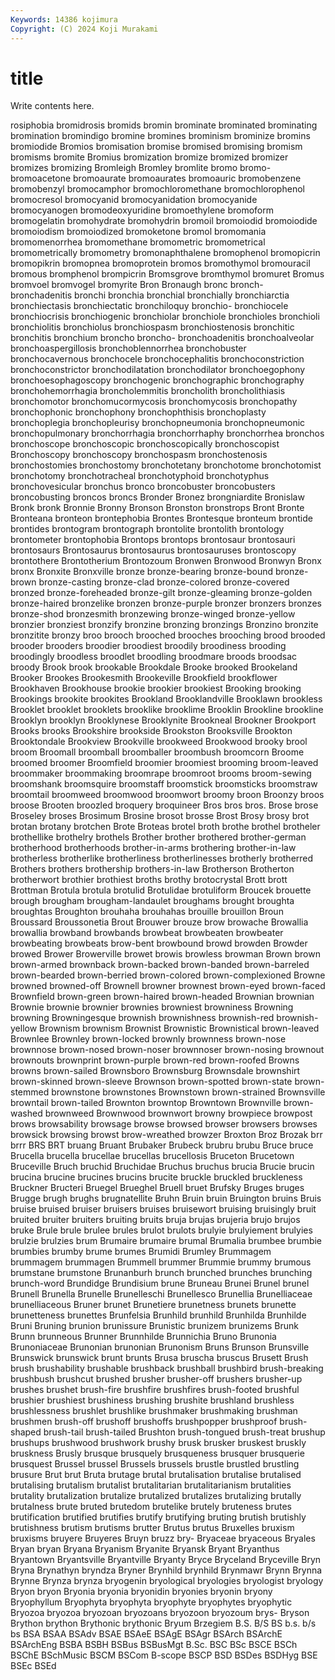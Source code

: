 ```yaml
---
Keywords: 14386 kojimura
Copyright: (C) 2024 Koji Murakami
---
```


# title

Write contents here.



rosiphobia
bromidrosis bromids bromin brominate brominated brominating bromination bromindigo bromine bromines
brominism brominize bromins bromiodide Bromios bromisation bromise bromised bromising bromism
bromisms bromite Bromius bromization bromize bromized bromizer bromizes bromizing Bromleigh
Bromley bromlite bromo bromo- bromoacetone bromoaurate bromoaurates bromoauric bromobenzene bromobenzyl
bromocamphor bromochloromethane bromochlorophenol bromocresol bromocyanid bromocyanidation bromocyanide bromocyanogen bromodeoxyuridine bromoethylene
bromoform bromogelatin bromohydrate bromohydrin bromoil bromoiodid bromoiodide bromoiodism bromoiodized bromoketone
bromol bromomania bromomenorrhea bromomethane bromometric bromometrical bromometrically bromometry bromonaphthalene bromophenol
bromopicrin bromopikrin bromopnea bromoprotein bromos bromothymol bromouracil bromous bromphenol brompicrin
Bromsgrove bromthymol bromuret Bromus bromvoel bromvogel bromyrite Bron Bronaugh bronc
bronch- bronchadenitis bronchi bronchia bronchial bronchially bronchiarctia bronchiectasis bronchiectatic bronchiloquy
bronchio- bronchiocele bronchiocrisis bronchiogenic bronchiolar bronchiole bronchioles bronchioli bronchiolitis bronchiolus
bronchiospasm bronchiostenosis bronchitic bronchitis bronchium broncho broncho- bronchoadenitis bronchoalveolar bronchoaspergillosis
bronchoblennorrhea bronchobuster bronchocavernous bronchocele bronchocephalitis bronchoconstriction bronchoconstrictor bronchodilatation bronchodilator bronchoegophony
bronchoesophagoscopy bronchogenic bronchographic bronchography bronchohemorrhagia broncholemmitis broncholith broncholithiasis bronchomotor bronchomucormycosis
bronchomycosis bronchopathy bronchophonic bronchophony bronchophthisis bronchoplasty bronchoplegia bronchopleurisy bronchopneumonia bronchopneumonic
bronchopulmonary bronchorrhagia bronchorrhaphy bronchorrhea bronchos bronchoscope bronchoscopic bronchoscopically bronchoscopist Bronchoscopy
bronchoscopy bronchospasm bronchostenosis bronchostomies bronchostomy bronchotetany bronchotome bronchotomist bronchotomy bronchotracheal
bronchotyphoid bronchotyphus bronchovesicular bronchus bronco broncobuster broncobusters broncobusting broncos broncs
Bronder Bronez brongniardite Bronislaw Bronk bronk Bronnie Bronny Bronson Bronston
bronstrops Bront Bronte Bronteana bronteon brontephobia Brontes Brontesque bronteum brontide
brontides brontogram brontograph brontolite brontolith brontology brontometer brontophobia Brontops brontops
brontosaur brontosauri brontosaurs Brontosaurus brontosaurus brontosauruses brontoscopy brontothere Brontotherium Brontozoum
Bronwen Bronwood Bronwyn Bronx bronx Bronxite Bronxville bronze bronze-bearing bronze-bound
bronze-brown bronze-casting bronze-clad bronze-colored bronze-covered bronzed bronze-foreheaded bronze-gilt bronze-gleaming bronze-golden
bronze-haired bronzelike bronzen bronze-purple bronzer bronzers bronzes bronze-shod bronzesmith bronzewing
bronze-winged bronze-yellow bronzier bronziest bronzify bronzine bronzing bronzings Bronzino bronzite
bronzitite bronzy broo brooch brooched brooches brooching brood brooded brooder
brooders broodier broodiest broodily broodiness brooding broodingly broodless broodlet broodling
broodmare broods broodsac broody Brook brook brookable Brookdale Brooke brooked
Brookeland Brooker Brookes Brookesmith Brookeville Brookfield brookflower Brookhaven Brookhouse brookie
brookier brookiest Brooking brooking Brookings brookite brookites Brookland Brooklandville Brooklawn
brookless Brooklet brooklet brooklets brooklike brooklime Brooklin Brookline brookline Brooklyn
brooklyn Brooklynese Brooklynite Brookneal Brookner Brookport Brooks brooks Brookshire brookside
Brookston Brooksville Brookton Brooktondale Brookview Brookville brookweed Brookwood brooky brool
broom Broomall broomball broomballer broombush broomcorn Broome broomed broomer Broomfield
broomier broomiest brooming broom-leaved broommaker broommaking broomrape broomroot brooms broom-sewing
broomshank broomsquire broomstaff broomstick broomsticks broomstraw broomtail broomweed broomwood broomwort
broomy broon Broonzy broos broose Brooten broozled broquery broquineer Bros
bros bros. Brose brose Broseley broses Brosimum Brosine brosot brosse
Brost Brosy brosy brot brotan brotany brotchen Brote Broteas brotel
broth brothe brothel brotheler brothellike brothelry brothels Brother brother brothered
brother-german brotherhood brotherhoods brother-in-arms brothering brother-in-law brotherless brotherlike brotherliness brotherlinesses
brotherly brotherred Brothers brothers brothership brothers-in-law Brotherson Brotherton brotherwort brothier
brothiest broths brothy brotocrystal Brott brott Brottman Brotula brotula brotulid
Brotulidae brotuliform Broucek brouette brough brougham brougham-landaulet broughams brought broughta
broughtas Broughton brouhaha brouhahas brouille brouillon Broun Broussard Broussonetia Brout
Brouwer brouze brow browache Browallia browallia browband browbands browbeat browbeaten
browbeater browbeating browbeats brow-bent browbound browd browden Browder browed Brower
Browerville browet browis browless browman Brown brown brown-armed brownback brown-backed
brown-banded brown-barreled brown-bearded brown-berried brown-colored brown-complexioned Browne browned browned-off Brownell
browner brownest brown-eyed brown-faced Brownfield brown-green brown-haired brown-headed Brownian brownian
Brownie brownie brownier brownies browniest browniness Browning browning Browningesque brownish
brownishness brownish-red brownish-yellow Brownism brownism Brownist Brownistic Brownistical brown-leaved Brownlee
Brownley brown-locked brownly brownness brown-nose brownnose brown-nosed brown-noser brownnoser brown-nosing
brownout brownouts brownprint brown-purple brown-red brown-roofed Browns browns brown-sailed Brownsboro
Brownsburg Brownsdale brownshirt brown-skinned brown-sleeve Brownson brown-spotted brown-state brown-stemmed brownstone
brownstones Brownstown brown-strained Brownsville browntail brown-tailed Brownton browntop Browntown Brownville
brown-washed brownweed Brownwood brownwort browny browpiece browpost brows browsability browsage
browse browsed browser browsers browses browsick browsing browst brow-wreathed browzer
Broxton Broz Brozak brr brrr BRS BRT bruang Bruant Brubaker
Brubeck brubru brubu Bruce bruce Brucella brucella brucellae brucellas brucellosis
Bruceton Brucetown Bruceville Bruch bruchid Bruchidae Bruchus bruchus brucia Brucie
brucin brucina brucine brucines brucins brucite bruckle bruckled bruckleness Bruckner
Bructeri Bruegel Brueghel Bruell bruet Brufsky Bruges bruges Brugge brugh
brughs brugnatellite Bruhn Bruin bruin Bruington bruins Bruis bruise bruised
bruiser bruisers bruises bruisewort bruising bruisingly bruit bruited bruiter bruiters
bruiting bruits bruja brujas brujeria brujo brujos bruke Brule brule
brulee brules brulot brulots brulyie brulyiement brulyies brulzie brulzies brum
Brumaire brumaire brumal Brumalia brumbee brumbie brumbies brumby brume brumes
Brumidi Brumley Brummagem brummagem brummagen Brummell brummer Brummie brummy brumous
brumstane brumstone Brunanburh brunch brunched brunches brunching brunch-word Brundidge Brundisium
brune Bruneau Brunei Brunel brunel Brunell Brunella Brunelle Brunelleschi Brunellesco
Brunellia Brunelliaceae brunelliaceous Bruner brunet Brunetiere brunetness brunets brunette brunetteness
brunettes Brunfelsia Brunhild brunhild Brunhilda Brunhilde Bruni Bruning brunion brunissure
Brunistic brunizem brunizems Brunk Brunn brunneous Brunner Brunnhilde Brunnichia Bruno
Brunonia Brunoniaceae Brunonian brunonian Brunonism Bruns Brunson Brunsville Brunswick brunswick
brunt brunts Brusa bruscha bruscus Brusett Brush brush brushability brushable
brushback brushball brushbird brush-breaking brushbush brushcut brushed brusher brusher-off brushers
brusher-up brushes brushet brush-fire brushfire brushfires brush-footed brushful brushier brushiest
brushiness brushing brushite brushland brushless brushlessness brushlet brushlike brushmaker brushmaking
brushman brushmen brush-off brushoff brushoffs brushpopper brushproof brush-shaped brush-tail brush-tailed
Brushton brush-tongued brush-treat brushup brushups brushwood brushwork brushy brusk brusker
bruskest bruskly bruskness Brusly brusque brusquely brusqueness brusquer brusquerie brusquest
Brussel brussel Brussels brussels brustle brustled brustling brusure Brut brut
Bruta brutage brutal brutalisation brutalise brutalised brutalising brutalism brutalist brutalitarian
brutalitarianism brutalities brutality brutalization brutalize brutalized brutalizes brutalizing brutally brutalness
brute bruted brutedom brutelike brutely bruteness brutes brutification brutified brutifies
brutify brutifying bruting brutish brutishly brutishness brutism brutisms brutter Brutus
brutus Bruxelles bruxism bruxisms bruyere Bruyeres Bruyn bruzz bry- Bryaceae
bryaceous Bryales Bryan bryan Bryana Bryanism Bryanite Bryansk Bryant Bryanthus
Bryantown Bryantsville Bryantville Bryanty Bryce Bryceland Bryceville Bryn Bryna Brynathyn
bryndza Bryner Brynhild brynhild Brynmawr Brynn Brynna Brynne Brynza brynza
bryogenin bryological bryologies bryologist bryology Bryon bryon Bryonia bryonia bryonidin
bryonies bryonin bryony Bryophyllum Bryophyta bryophyta bryophyte bryophytes bryophytic Bryozoa
bryozoa bryozoan bryozoans bryozoon bryozoum brys- Bryson Brython brython Brythonic
brythonic Bryum Brzegiem B.S. B/S BS b.s. b/s bs BSA
BSAA BSAdv BSAE BSAeE BSAgE BSAgr BSArch BSArchE BSArchEng BSBA
BSBH BSBus BSBusMgt B.Sc. BSC BSc BSCE BSCh BSChE BSchMusic
BSCM BSCom B-scope BSCP BSD BSDes BSDHyg BSE BSEc BSEd
